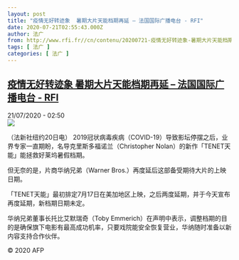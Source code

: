 ```yaml
---
layout: post
title: "疫情无好转迹象  暑期大片天能档期再延 – 法国国际广播电台 - RFI"
date: 2020-07-21T02:55:43.000Z
author: 法广
from: http://www.rfi.fr//cn/contenu/20200721-疫情无好转迹象-暑期大片天能档期再延
tags: [ 法广 ]
categories: [ 法广 ]
---
```

<!--1595300143000-->
[疫情无好转迹象  暑期大片天能档期再延 – 法国国际广播电台 - RFI](http://www.rfi.fr//cn/contenu/20200721-%E7%96%AB%E6%83%85%E6%97%A0%E5%A5%BD%E8%BD%AC%E8%BF%B9%E8%B1%A1-%E6%9A%91%E6%9C%9F%E5%A4%A7%E7%89%87%E5%A4%A9%E8%83%BD%E6%A1%A3%E6%9C%9F%E5%86%8D%E5%BB%B6)
------

<div>
<div>21/07/2020 - 02:50</div><img src="https://s.rfi.fr/media/display/a3ab8446-caed-11ea-870c-005056a98db9/w:310/p:16x9/life0002b.200721085003.jpg"><div class="t-content__body u-clearfix"><div class="m-interstitial"></div><p>（法新社纽约20日电）    2019冠状病毒疾病（COVID-19）导致影坛停摆之后，业界专家一直期盼，名导克里斯多福诺兰（Christopher Nolan）的新作「TENET天能」能拯救好莱坞暑假档期。</p><p>    但无奈的是，片商华纳兄弟（Warner Bros.）再度延后这部备受期待大片的上映日期。</p><p>    「TENET天能」最初排定7月17日在美加地区上映，之后两度延期，并于今天宣布再度延期，新档期日期未定。</p><p>    华纳兄弟董事长托比艾默瑞奇（Toby Emmerich）在声明中表示，调整档期的目的是确保旗下电影有最高成功机率，只要戏院能安全恢复营业，华纳随时准备以新内容支持合作伙伴。</p><p class="t-copyright">© 2020 AFP</p>        </div>
</div>
